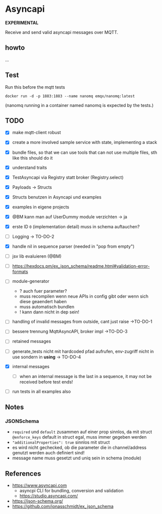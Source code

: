 # Asyncapi

**EXPERIMENTAL**

Receive and send valid asyncapi messages over MQTT.


## howto

...


## Test

Run this before the mqtt tests 

```
docker run -d -p 1883:1883 --name nanomq emqx/nanomq:latest
```

(nanomq running in a container named nanomq is expected by the tests.)


## TODO

- [x] make mqtt-client robust
- [x] create a more involved sample service with state, implementing a stack
- [x] bundle files, so that we can use tools that can not use multiple files, sth like this should do it 
- [x] understand traits
- [x] TestAsyncapi via Registry statt broker (Registry.select)
- [x] Payloads -> Structs 
- [x] Structs benutzen in Asyncapi und examples
- [x] examples in eigene projects
- [x] @BM kann man auf UserDummy module verzichten -> ja
- [x] erste ID `0` (implementation detail) muss in schema auftauchen? 
- [ ] Logging -> TO-DO-2
- [x] handle nil in sequence parser (needed in "pop from empty")
- [ ] jsv lib evaluieren (@BM)
- [ ] https://hexdocs.pm/ex_json_schema/readme.html#validation-error-formats
- [ ] module-generator
  - ? auch fuer parameter?
  - muss recompilen wenn neue APIs in config gibt oder wenn sich diese geaendert haben
  - muss automatisch bundlen
  - ! kann dann nicht in dep sein!
- [ ] handling of invalid messages from outside, cant just raise ->TO-DO-1
- [ ] bessere trennung MqttAsyncAPI, broker impl ->TO-DO-3
- [ ] retained messages
- [ ] generate_tests nicht mit hardcoded pfad aufrufen, env-zugriff nicht in use sondern in __using__ -> TO-DO-4
- [x] internal messages
  - [ ] when an internal message is the last in a sequence, it may not be received before test ends!
- [ ] run tests in all examples also



## Notes

### JSONSchema


- `required` und `default` zusammen auf einer prop sinnlos, da mit struct `@enforce_keys` default in struct egal, muss immer gegeben werden
- `"additionalProperties": true` sinnlos mit struct
- es wird nicht gechecked, ob die parameter die in channel/address genutzt werden auch definiert sind!
- message name muss gesetzt und uniq sein in schema (module)

## References

- https://www.asyncapi.com 
  - asyncpi CLI for bundling, conversion and validation
  - https://studio.asyncapi.com/
- https://json-schema.org/
- https://github.com/jonasschmidt/ex_json_schema
